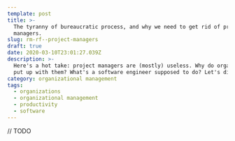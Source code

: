 ```yaml
---
template: post
title: >-
  The tyranny of bureaucratic process, and why we need to get rid of project
  managers. 
slug: rm-rf--project-managers
draft: true
date: 2020-03-10T23:01:27.039Z
description: >-
  Here's a hot take: project managers are (mostly) useless. Why do organizations
  put up with them? What's a software engineer supposed to do? Let's dive in. 
category: organizational management
tags:
  - organizations
  - organizational management
  - productivity
  - software
---
```

// TODO